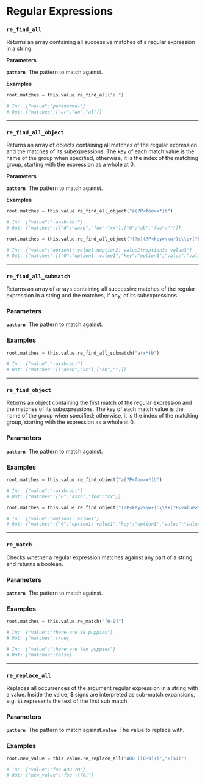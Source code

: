 # Regular Expressions

### `re_find_all`

Returns an array containing all successive matches of a regular expression in a string.

**Parameters**

**`pattern`** <string> The pattern to match against.

**Examples**

```python
root.matches = this.value.re_find_all("a.")

# In:  {"value":"paranormal"}
# Out: {"matches":["ar","an","al"]}
```
---

### `re_find_all_object`

Returns an array of objects containing all matches of the regular expression and the matches of its subexpressions. The key of each match value is the name of the group when specified, otherwise, it is the index of the matching group, starting with the expression as a whole at 0.

**Parameters**

**`pattern`** <string> The pattern to match against.

**Examples**

```python
root.matches = this.value.re_find_all_object("a(?P<foo>x*)b")

# In:  {"value":"-axxb-ab-"}
# Out: {"matches":[{"0":"axxb","foo":"xx"},{"0":"ab","foo":""}]}
```

```python
root.matches = this.value.re_find_all_object("(?m)(?P<key>\\w+):\\s+(?P<value>\\w+)$")

# In:  {"value":"option1: value1\noption2: value2\noption3: value3"}
# Out: {"matches":[{"0":"option1: value1","key":"option1","value":"value1"},{"0":"option2: value2","key":"option2","value":"value2"},{"0":"option3: value3","key":"option3","value":"value3"}]}
```

---

### `re_find_all_submatch`

Returns an array of arrays containing all successive matches of the regular expression in a string and the matches, if any, of its subexpressions.

### Parameters

**`pattern`** <string> The pattern to match against.

### Examples

```python
root.matches = this.value.re_find_all_submatch("a(x*)b")

# In:  {"value":"-axxb-ab-"}
# Out: {"matches":[["axxb","xx"],["ab",""]]}
```

---

### `re_find_object`

Returns an object containing the first match of the regular expression and the matches of its subexpressions. The key of each match value is the name of the group when specified; otherwise, it is the index of the matching group, starting with the expression as a whole at 0.

### Parameters[](https://www.benthos.dev/docs/guides/bloblang/methods#parameters-26)

**`pattern`** <string> The pattern to match against.

### Examples[](https://www.benthos.dev/docs/guides/bloblang/methods#examples-41)

```python
root.matches = this.value.re_find_object("a(?P<foo>x*)b")

# In:  {"value":"-axxb-ab-"}
# Out: {"matches":{"0":"axxb","foo":"xx"}}
```

```python
root.matches = this.value.re_find_object("(?P<key>\\w+):\\s+(?P<value>\\w+)")

# In:  {"value":"option1: value1"}
# Out: {"matches":{"0":"option1: value1","key":"option1","value":"value1"}}
```

---

### `re_match`[](https://www.benthos.dev/docs/guides/bloblang/methods#re_match)

Checks whether a regular expression matches against any part of a string and returns a boolean.

### Parameters[](https://www.benthos.dev/docs/guides/bloblang/methods#parameters-27)

**`pattern`** <string> The pattern to match against.

### Examples[](https://www.benthos.dev/docs/guides/bloblang/methods#examples-42)

```python
root.matches = this.value.re_match("[0-9]")

# In:  {"value":"there are 10 puppies"}
# Out: {"matches":true}

# In:  {"value":"there are ten puppies"}
# Out: {"matches":false}
```

---

### `re_replace_all`[](https://www.benthos.dev/docs/guides/bloblang/methods#re_replace_all)

Replaces all occurrences of the argument regular expression in a string with a value. Inside the value, $ signs are interpreted as sub-match expansions, e.g. `$1` represents the text of the first sub match.

### Parameters[](https://www.benthos.dev/docs/guides/bloblang/methods#parameters-28)

**`pattern`** <string> The pattern to match against.**`value`** <string> The value to replace with.

### Examples[](https://www.benthos.dev/docs/guides/bloblang/methods#examples-43)

```python
root.new_value = this.value.re_replace_all("ADD ([0-9]+)","+($1)")

# In:  {"value":"foo ADD 70"}
# Out: {"new_value":"foo +(70)"}
```